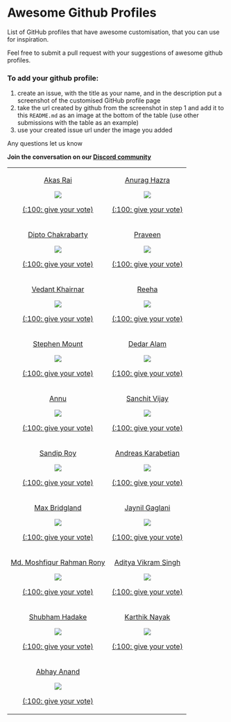 # Awesome Github Profiles

List of GitHub profiles that have awesome customisation, that you can use for inspiration.

Feel free to submit a pull request with your suggestions of awesome github profiles.

### To add your github profile:

1. create an issue, with the title as your name, and in the description put a screenshot of the customised GitHub profile page
2. take the url created by github from the screenshot in step 1 and add it to this `README.md` as an image at the bottom of the table (use other submissions with the table as an example)
3. use your created issue url under the image you added

Any questions let us know

**Join the conversation on our [Discord community](https://discord.com/invite/jZQs6Wu)**

<table width="100%">
  <tr>
    <td align="center">
      <p><a href="https://github.com/akasrai">Akas Rai</a></p>
      <img src="https://user-images.githubusercontent.com/624760/88123456-d40df580-cbc2-11ea-9add-a7fc8675b243.png" />
      <p><a href="https://github.com/EddieJaoudeCommunity/awesome-github-profiles/issues/12">(:100: give your vote)</a></p>
    </td>
    <td align="center">
      <p><a href="https://github.com/anuraghazra">Anurag Hazra</a></p>
      <img src="https://user-images.githubusercontent.com/624760/88123729-6adab200-cbc3-11ea-8d73-a190de560b3a.png" />
      <p><a href="https://github.com/EddieJaoudeCommunity/awesome-github-profiles/issues/13">(:100: give your vote)</a></p>
    </td>
  </tr>
  <tr>
    <td align="center">
      <p><a href="https://github.com/diptochakrabarty">Dipto Chakrabarty</a></p>
      <img src="https://user-images.githubusercontent.com/624760/88163171-2d4d4780-cc0a-11ea-91fe-6fc7c37fc8d6.png" />
      <p><a href="https://github.com/EddieJaoudeCommunity/awesome-github-profiles/issues/14">(:100: give your vote)</a></p>
    </td>
    <td align="center">
      <p><a href="https://github.com/praveenscience">Praveen</a></p>
      <img src="https://user-images.githubusercontent.com/624760/88163309-62599a00-cc0a-11ea-8f70-8a9fd17b8eed.png" />
      <p><a href="https://github.com/EddieJaoudeCommunity/awesome-github-profiles/issues/15">(:100: give your vote)</a></p>
    </td>
  </tr>
  <tr>
    <td align="center">
      <p><a href="https://github.com/VedantKhairnar">Vedant Khairnar</a></p>
      <img src="https://user-images.githubusercontent.com/624760/88165360-7b177f00-cc0d-11ea-804a-776639dcca29.png" />
      <p><a href="https://github.com/EddieJaoudeCommunity/awesome-github-profiles/issues/18">(:100: give your vote)</a></p>
    </td>
    <td align="center">
      <p><a href="https://github.com/syedareehaquasar">Reeha</a></p>
      <img src="https://user-images.githubusercontent.com/624760/88165225-473c5980-cc0d-11ea-936d-3c3daa24a536.png" />
      <p><a href="https://github.com/EddieJaoudeCommunity/awesome-github-profiles/issues/17">(:100: give your vote)</a></p>
    </td>
  </tr>
  <tr>
    <td align="center">
      <p><a href="https://github.com/stemount">Stephen Mount</a></p>
      <img src="https://user-images.githubusercontent.com/624760/88265731-e91f7d00-ccc5-11ea-99c5-c68434be9d26.png" />
      <p><a href="https://github.com/EddieJaoudeCommunity/awesome-github-profiles/issues/20">(:100: give your vote)</a></p>
    </td>
    <td align="center">
      <p><a href="https://github.com/devded">Dedar Alam</a></p>
      <img src="https://user-images.githubusercontent.com/624760/88265854-1f5cfc80-ccc6-11ea-8951-1acfd99eb8d2.png" />
      <p><a href="https://github.com/EddieJaoudeCommunity/awesome-github-profiles/issues/21">(:100: give your vote)</a></p>
    </td>
  </tr>
  <tr>
    <td align="center">
      <p><a href="https://github.com/annu12340">Annu</a></p>
      <img src="https://user-images.githubusercontent.com/624760/88266719-92b33e00-ccc7-11ea-9b40-d77fa96dcd4f.png" />
      <p><a href="https://github.com/EddieJaoudeCommunity/awesome-github-profiles/issues/22">(:100: give your vote)</a></p>
    </td>
    <td align="center">
      <p><a href="https://github.com/sanchitvj">Sanchit Vijay</a></p>
      <img src="https://user-images.githubusercontent.com/624760/88266811-c1311900-ccc7-11ea-8863-efa1664b45fd.png" />
      <p><a href="https://github.com/EddieJaoudeCommunity/awesome-github-profiles/issues/22">(:100: give your vote)</a></p>
    </td>
  <tr>
    <td align="center">
      <p><a href="https://github.com/sandip15">Sandip Roy</a></p>
      <img src="https://user-images.githubusercontent.com/23638291/88459015-c94dac00-ceb3-11ea-82df-691a23987640.png" />
      <p><a href="https://github.com/EddieJaoudeCommunity/awesome-github-profiles/issues/28">(:100: give your vote)</a></p>
    </td>
    <td align="center">
      <p><a href="https://github.com/adreaskar">Andreas Karabetian</a></p>
      <img src="https://user-images.githubusercontent.com/63111742/88703846-eed9f000-d115-11ea-9569-587de740a27a.jpg" />
      <p><a href="https://github.com/EddieJaoudeCommunity/awesome-github-profiles/issues/39">(:100: give your vote)</a></p>
    </td>
  </tr>
  <tr>
    <td align="center">
      <p><a href="https://github.com/M4cs">Max Bridgland</a></p>
      <img src="https://i.imgur.com/8H4iUWT.png" />
      <p><a href="https://github.com/EddieJaoudeCommunity/awesome-github-profiles/issues/24">(:100: give your vote)</a></p>
    </td>
    <td align="center">
      <p><a href="https://github.com/Jaynil1611">Jaynil Gaglani</a></p>
      <img src="https://user-images.githubusercontent.com/48921037/88678363-00b69580-d10c-11ea-902b-58e25c2c799c.PNG" />
      <p><a href="https://github.com/EddieJaoudeCommunity/awesome-github-profiles/issues/36">(:100: give your vote)</a></p>
    </td>
  </tr>
  <tr>
    <td align="center">
      <p><a href="https://github.com/moshfiqrony">Md. Moshfiqur Rahman Rony</a></p>
      <img src="https://user-images.githubusercontent.com/26689488/88507621-a085fd80-cffe-11ea-8918-e0dab7a7f3b2.png" />
      <p><a href="https://github.com/EddieJaoudeCommunity/awesome-github-profiles/issues/30">(:100: give your vote)</a></p>
    </td>
    <td align="center">
      <p><a href="https://github.com/AVS1508">Aditya Vikram Singh</a></p>
      <img src="https://user-images.githubusercontent.com/20084950/88753168-3180e400-d179-11ea-8995-69cbac07d9c0.png" />
      <p><a href="https://github.com/EddieJaoudeCommunity/awesome-github-profiles/issues/41">(:100: give your vote)</a></p>
    </td>
  </tr>
  <tr>
    <td align="center">
      <p><a href="https://github.com/Shubham714">Shubham Hadake</a></p>
      <img src="https://user-images.githubusercontent.com/40699892/89451190-6db7d400-d779-11ea-8302-fd5d4f9bc8f8.png" />
      <p><a href="https://github.com/EddieJaoudeCommunity/awesome-github-profiles/issues/50">(:100: give your vote)</a></p>
    </td>
    <td align="center">
      <p><a href="https://github.com/KarthikNayak024">Karthik Nayak</a></p>
      <img src="https://user-images.githubusercontent.com/39642646/90327189-aa23d500-dfae-11ea-8147-53bbddc3d1c3.png" />
      <p><a href="https://github.com/EddieJaoudeCommunity/awesome-github-profiles/issues/56">(:100: give your vote)</a></p>
    </td>
  </tr>
  <tr>
    <td align="center">
      <p><a href="https://github.com/Abhay2611">Abhay Anand</a></p>
      <img src="https://user-images.githubusercontent.com/48680107/90428369-801eff80-e0e1-11ea-98b1-742aa741b7cc.png" />
      <p><a href="https://github.com/EddieJaoudeCommunity/awesome-github-profiles/issues/59">(:100: give your vote)</a></p>
    </td>
  </tr>
</table>
